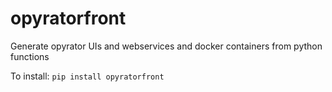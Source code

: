 
# opyratorfront
Generate opyrator UIs and webservices and docker containers from python functions


To install:	```pip install opyratorfront```
